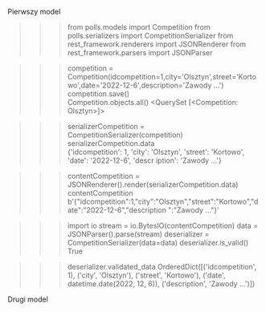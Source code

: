 Pierwszy model

>>> from polls.models import Competition
>>> from polls.serializers import CompetitionSerializer
>>> from rest_framework.renderers import JSONRenderer
>>> from rest_framework.parsers import JSONParser

>>> competition = Competition(idcompetition=1,city='Olsztyn',street='Kortowo',date='2022-12-6',description='Zawody ...')
>>> competition.save()                                                                                                   
>>> Competition.objects.all()
<QuerySet [<Competition: Olsztyn>]>

>>> serializerCompetition = CompetitionSerializer(competition)
>>> serializerCompetition.data                                
{'idcompetition': 1, 'city': 'Olsztyn', 'street': 'Kortowo', 'date': '2022-12-6', 'descr
iption': 'Zawody ...'}

>>> contentCompetition = JSONRenderer().render(serializerCompetition.data)
>>> contentCompetition                                                    
b'{"idcompetition":1,"city":"Olsztyn","street":"Kortowo","date":"2022-12-6","description
":"Zawody ..."}'

>>> import io
>>> stream = io.BytesIO(contentCompetition)
>>> data = JSONParser().parse(stream)
>>> deserializer = CompetitionSerializer(data=data)
>>> deserializer.is_valid()                        
True

>>> deserializer.validated_data
OrderedDict([('idcompetition', 1), ('city', 'Olsztyn'), ('street', 'Kortowo'), ('date', 
datetime.date(2022, 12, 6)), ('description', 'Zawody ...')])

Drugi model


